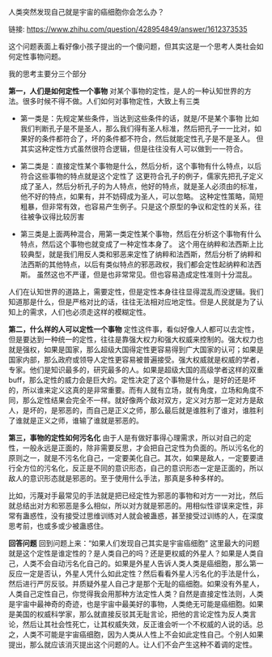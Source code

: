 人类突然发现自己就是宇宙的癌细胞你会怎么办？

链接: https://www.zhihu.com/question/428954849/answer/1612373535

这个问题表面上看好像小孩子提出的一个傻问题，但其实这是一个思考人类社会如何定性事物问题。

我的思考主要分三个部分

**第一，人们是如何定性一个事物**
对某个事物的定性，是人的一种认知世界的方法。很多时候不得不做。人们如何对事物定性，大致上有三类
- 第一类是：先规定某些条件，当达到这些条件的话，就是/不是某个事物 
比如我们判断孔子是不是圣人，那么我们得有圣人标准，然后把孔子一一比对，如果好的条件都符合了，坏的条件都不符合，然后就能定性孔子是不是圣人。
但其实这种定性方式虽然很符合逻辑，但是往往没有人可以做到一一符合。


- 第二类是：直接定性某个事物是什么，然后分析，这个事物有什么特点，以后符合这些事物的特点就是这个定性了
这更符合孔子的例子，儒家先把孔子定义成了圣人，然后分析孔子的为人特点，他好的特点，就是圣人必须由的标准，他不好的特点，如果有，并不妨碍成为圣人，可以忽略。
这种定性策略，简短粗暴，但非常有效，也容易产生例子。只是这个原型的争议和定性的关系，往往被争议得比较厉害



- 第三类是上面两种混合，用第一类定性某个事物，然后在分析这个事物有什么特点，然后这个事物也就变成了一种定性本身了。
这个用在纳粹和法西斯上比较典型，就是我们用反人类和邪恶来定性了纳粹和法西斯，然后分析了纳粹和法西斯的其他特点，以后有类似特点的邪恶政权，我们都会定性起纳粹和法西斯。
虽然这也不严谨，但是也非常常见。但也容易造成定性准则十分混乱。

人们在认知世界的道路上，需要定性，但是定性本身往往显得混乱而没逻辑。我们知道那是什么，但是严格对比的话，往往无法相对应地定性。但是人民就是为了认知上的需求，人们也必须走这样的模糊定性。


**第二，什么样的人可以定性一个事物**
定性这件事，看似好像人人都可以去定性，但是要达到一种统一的定性，往往是靠强大权力和强大权威来控制的。强大权力也就是强权，如果是国家，那么超级大国得定性更容易得到广大国家的认可；如果是国家内部，那么政府或领导人定性更容易被普遍接受。强大权威就是权威的学者，专家。他们是知识最多的，研究最多的人。如果是超级大国的高级学者这样的双重buff，那么定性的威力会是巨大的。定性决定了这个事物是什么，是好的还是坏的，所以谁来定义这真的是非常重要。而有人就有立场，就有角度，立场和角度不同，那么定性结果会完全不一样。就好像两个敌对双方，定义对方那一定对方是敌人，是坏的，是邪恶的，而自己是正义之师，那么最后就是谁胜利了谁对，谁胜利了谁就是正义之师，谁输了谁就是邪恶的。



**第三，事物的定性如何污名化**
由于人是有做好事得心理需求，所以对自己的定性，一般永远是正面的，除非需要反思，才会把自己定性为负面的。所以污名化的原则之一，就是不污名化自己，一定要美化自己。其次，如果是敌人，一定要要进行全方位的污名化，反正是不同的意识形态，自己的意识形态一定是正面的，所以敌人的意识形态就是邪恶的。至于使用什么手法，那真是多种多样的。

比如，污蔑对手最常见的手法就是把已经定性为邪恶的事物和对方一一对比，然后就总结出对方和邪恶是多么相似，所以对方就是邪恶的。用相似性谬误来定性，非常有蛊惑性，没有接受过思维训练对人就会被蛊惑，甚至接受过训练的人，在深度思考前，也或多或少被蛊惑住。

**回答问题**
回到问题上来：“如果人们发现自己其实是宇宙癌细胞” 这里最大的问题就是这个定性是谁定性的？是人类自己的吗？还是更权威的外星人？如果是人类自己，人类不会自动污名化自己的。如果是外星人告诉人类人类是癌细胞，那么第一反应一定是否认，外星人凭什么如此定性？然后看看外星人污名化的手法是什么，然后进行严厉反驳。并质疑外星人自己才是那个无耻的癌细胞。如果没有外星人，人类自己定性自己，你觉得我会用那种方法定性人类？自然是直接定性法则，人类是宇宙中最神奇的奇迹，也是宇宙中最美好的事物，人类绝无可能是癌细胞。如果是美国的权威科学家，那么就直接反驳其无耻言论，把他的言论定性为反人类言论，然后让其社会性死亡，让其权威失效，反正谁会听一个不权威的人说的话。总之，人类不可能是宇宙癌细胞，因为人类从人性上不会如此定性自己。个别人如果提出，那么就应该消灭提出这个问题的人。让人们不会产生这种不着调的定性。